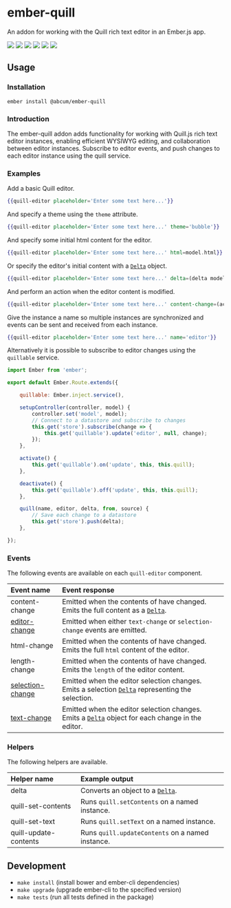 # ember-quill

An addon for working with the Quill rich text editor in an Ember.js app.

[![](https://img.shields.io/circleci/project/abcum/ember-quill/master.svg?style=flat-square)](https://circleci.com/gh/abcum/ember-quill) [![](https://img.shields.io/npm/v/@abcum/ember-quill.svg?style=flat-square)](https://www.npmjs.com/package/@abcum/ember-quill) [![](https://img.shields.io/badge/ember-2.16.1+-orange.svg?style=flat-square)](https://github.com/abcum/ember-quill) [![](https://david-dm.org/abcum/ember-quill/status.svg?style=flat-square)](https://david-dm.org/abcum/ember-quill) [![](https://david-dm.org/abcum/ember-quill/dev-status.svg?style=flat-square)](https://david-dm.org/abcum/ember-quill?type=dev) [![](https://img.shields.io/badge/license-MIT-00bfff.svg?style=flat-square)](https://github.com/abcum/ember-quill) 

## Usage

### Installation

`ember install @abcum/ember-quill`

### Introduction

The ember-quill addon adds functionality for working with Quill.js rich text editor instances, enabling efficient WYSIWYG editing, and collaboration between editor instances. Subscribe to editor events, and push changes to each editor instance using the quill service.

### Examples

Add a basic Quill editor.

```hbs
{{quill-editor placeholder='Enter some text here...'}}
```

And specify a theme using the `theme` attribute.

```hbs
{{quill-editor placeholder='Enter some text here...' theme='bubble'}}
```

And specify some initial html content for the editor.

```hbs
{{quill-editor placeholder='Enter some text here...' html=model.html}}
```

Or specify the editor's initial content with a [`Delta`](https://github.com/quilljs/delta/) object.

```hbs
{{quill-editor placeholder='Enter some text here...' delta=(delta model.content)}}
```

And perform an action when the editor content is modified.

```hbs
{{quill-editor placeholder='Enter some text here...' content-change=(action (mut model.content))}}
```

Give the instance a name so multiple instances are synchronized and events can be sent and received from each instance.

```hbs
{{quill-editor placeholder='Enter some text here...' name='editor'}}
```

Alternatively it is possible to subscribe to editor changes using the `quillable` service.

```js
import Ember from 'ember';

export default Ember.Route.extends({

	quillable: Ember.inject.service(),

	setupController(controller, model) {
		controller.set('model', model);
		// Connect to a datastore and subscribe to changes
		this.get('store').subscribe(change => {
			this.get('quillable').update('editor', null, change);
		});
	},

	activate() {
		this.get('quillable').on('update', this, this.quill);
	},

	deactivate() {
		this.get('quillable').off('update', this, this.quill);
	},

	quill(name, editor, delta, from, source) {
		// Save each change to a datastore
		this.get('store').push(delta);
	},

});
```

### Events

The following events are available on each `quill-editor` component.

Event name                                                          | Event response
:-------------------------------------------------------------------|:----------------------------------------------------
content-change                                                      | Emitted when the contents of have changed. Emits the full content as a [`Delta`](https://github.com/quilljs/delta/).
[editor-change](https://quilljs.com/docs/api/#editor-change)        | Emitted when either `text-change` or `selection-change` events are emitted.
html-change                                                         | Emitted when the contents of have changed. Emits the full `html` content of the editor.
length-change                                                       | Emitted when the contents of have changed. Emits the `length` of the editor content.
[selection-change](https://quilljs.com/docs/api/#selection-change)  | Emitted when the editor selection changes. Emits a selection [`Delta`](https://github.com/quilljs/delta/) representing the selection.
[text-change](https://quilljs.com/docs/api/#text-change)            | Emitted when the editor selection changes. Emits a [`Delta`](https://github.com/quilljs/delta/) object for each change in the editor.

### Helpers

The following helpers are available.

Helper name            | Example output                               
:----------------------|:----------------------------------------------------
delta                  | Converts an object to a [`Delta`](https://github.com/quilljs/delta/).
quill-set-contents     | Runs `quill.setContents` on a named instance.
quill-set-text         | Runs `quill.setText` on a named instance.
quill-update-contents  | Runs `quill.updateContents` on a named instance.

## Development

- `make install` (install bower and ember-cli dependencies)
- `make upgrade` (upgrade ember-cli to the specified version)
- `make tests` (run all tests defined in the package)
